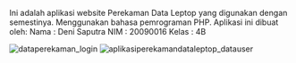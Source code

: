 Ini adalah aplikasi website Perekaman Data Leptop yang digunakan dengan semestinya. Menggunakan bahasa pemrograman PHP. Aplikasi ini dibuat oleh:
Nama  : Deni Saputra
NIM   : 20090016
Kelas : 4B

![dataperekaman_login](https://user-images.githubusercontent.com/71999780/168934000-cd335350-2c80-4950-9f04-86d29a145506.png)
![aplikasiperekamandataleptop_datauser](https://user-images.githubusercontent.com/71999780/168934233-bfe75834-1044-45d1-a2a4-cfa2c586f6d3.jpeg)

